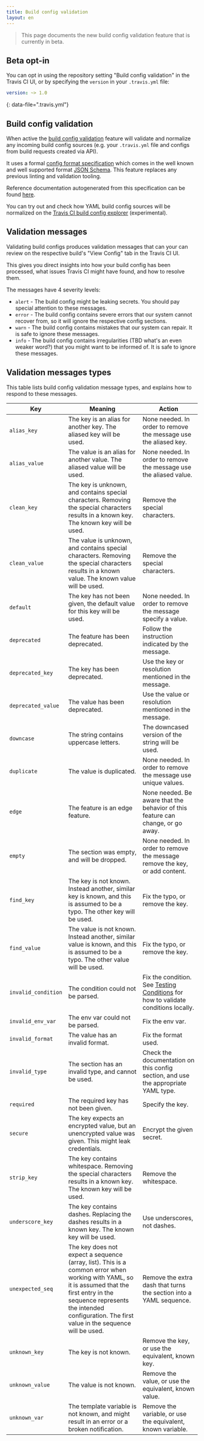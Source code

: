 ```yaml
---
title: Build config validation
layout: en
---
```


<blockquote class="beta">
  <p>
    This page documents the new build config validation feature that is currently in beta.
  </p>
</blockquote>


## Beta opt-in

You can opt in using the repository setting "Build config validation" in the
Travis CI UI, or by specifying the `version` in your `.travis.yml` file:

```yaml
version: ~> 1.0
```
{: data-file=".travis.yml"}

## Build config validation

When active the [build config validation](https://github.com/travis-ci/travis-yml)
feature will validate and normalize any incoming build config sources (e.g.
your `.travis.yml` file and configs from build requests created via API).

It uses a formal [config format specification](https://github.com/travis-ci/travis-yml/blob/master/schema.json)
which comes in the well known and well supported format [JSON Schema](https://json-schema.org/).
This feature replaces any previous linting and validation tooling.

Reference documentation autogenerated from this specification can be found
[here](https://yml-staging.travis-ci.org/v1/docs).

You can try out and check how YAML build config sources will be normalized
on the [Travis CI build config explorer](http://config.travis-ci.org/)
(experimental).

## Validation messages

Validating build configs produces validation messages that can your can review
on the respective build's "View Config" tab in the Travis CI UI.

This gives you direct insights into how your build config has been processed,
what issues Travis CI might have found, and how to resolve them.

The messages have 4 severity levels:

* `alert` - The build config might be leaking secrets. You should pay special attention to these messages.
* `error` - The build config contains severe errors that our system cannot recover from, so it will ignore the respective config sections.
* `warn`  - The build config contains mistakes that our system can repair. It is safe to ignore these messages.
* `info`  - The build config contains irregularities (TBD what's an even weaker word?) that you might want to be informed of. It is safe to ignore these messages.

## Validation messages types

This table lists build config validation message types, and explains how to respond to these messages.

<div id="config-validation-message-types"></div>

| Key  | Meaning | Action |
| ---- | ------- | ------ |
| <a id="alias_key">`alias_key`</a>                 | The key is an alias for another key. The aliased key will be used. | None needed. In order to remove the message use the aliased key. |
| <a id="alias_value">`alias_value`</a>             | The value is an alias for another value. The aliased value will be used. | None needed. In order to remove the message use the aliased value. |
| <a id="clean_key">`clean_key`</a>                 | The key is unknown, and contains special characters. Removing the special characters results in a known key. The known key will be used. | Remove the special characters. |
| <a id="clean_value">`clean_value`</a>             | The value is unknown, and contains special characters. Removing the special characters results in a known value. The known value will be used. | Remove the special characters. |
| <a id="default">`default`</a>                     | The key has not been given, the default value for this key will be used. | None needed. In order to remove the message specify a value. |
| <a id="deprecated">`deprecated`</a>               | The feature has been deprecated. | Follow the instruction indicated by the message. |
| <a id="deprecated_key">`deprecated_key`</a>       | The key has been deprecated. | Use the key or resolution mentioned in the message. |
| <a id="deprecated_value">`deprecated_value`</a>   | The value has been deprecated. | Use the value or resolution mentioned in the message. |
| <a id="downcase">`downcase`</a>                   | The string contains uppercase letters. | The downcased version of the string will be used. |
| <a id="duplicate">`duplicate`</a>                 | The value is duplicated. | None needed. In order to remove the message use unique values.|
| <a id="edge">`edge`</a>                           | The feature is an edge feature. | None needed. Be aware that the behavior of this feature can change, or go away. |
| <a id="empty">`empty`</a>                         | The section was empty, and will be dropped. | None needed. In order to remove the message remove the key, or add content. |
| <a id="find_key">`find_key`</a>                   | The key is not known. Instead another, similar key is known, and this is assumed to be a typo. The other key will be used. | Fix the typo, or remove the key. |
| <a id="find_value">`find_value`</a>               | The value is not known. Instead another, similar value is known, and this is assumed to be a typo. The other value will be used. | Fix the typo, or remove the key. |
| <a id="invalid_condition">`invalid_condition`</a> | The condition could not be parsed. | Fix the condition. See [Testing Conditions](https://docs.travis-ci.com/user/conditions-testing) for how to validate conditions locally. |
| <a id="invalid_env_var">`invalid_env_var`</a>     | The env var could not be parsed. | Fix the env var. |
| <a id="invalid_format">`invalid_format`</a>       | The value has an invalid format. | Fix the format used.|
| <a id="invalid_type">`invalid_type`</a>           | The section has an invalid type, and cannot be used. | Check the documentation on this config section, and use the appropriate YAML type. |
| <a id="required">`required`</a>                   | The required key has not been given. | Specify the key. |
| <a id="secure">`secure`</a>                       | The key expects an encrypted value, but an unencrypted value was given. This might leak credentials. | Encrypt the given secret. |
| <a id="strip_key">`strip_key`</a>                 | The key contains whitespace. Removing the special characters results in a known key. The known key will be used. | Remove the whitespace. |
| <a id="underscore_key">`underscore_key`</a>       | The key contains dashes. Replacing the dashes results in a known key. The known key will be used. | Use underscores, not dashes. |
| <a id="unexpected_seq">`unexpected_seq`</a>       | The key does not expect a sequence (array, list). This is a common error when working with YAML, so it is assumed that the first entry in the sequence represents the intended configuration. The first value in the sequence will be used. | Remove the extra dash that turns the section into a YAML sequence. |
| <a id="unknown_key">`unknown_key`</a>             | The key is not known. | Remove the key, or use the equivalent, known key. |
| <a id="unknown_value">`unknown_value`</a>         | The value is not known. | Remove the value, or use the equivalent, known value. |
| <a id="unknown_var">`unknown_var`</a>             | The template variable is not known, and might result in an error or a broken notification. | Remove the variable, or use the equivalent, known variable. |


